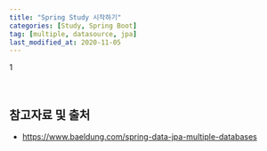 ```yaml
---
title: "Spring Study 시작하기"
categories: [Study, Spring Boot]
tag: [multiple, datasource, jpa]
last_modified_at: 2020-11-05
---
```


1

<br/>

## 참고자료 및 출처

- <https://www.baeldung.com/spring-data-jpa-multiple-databases>


